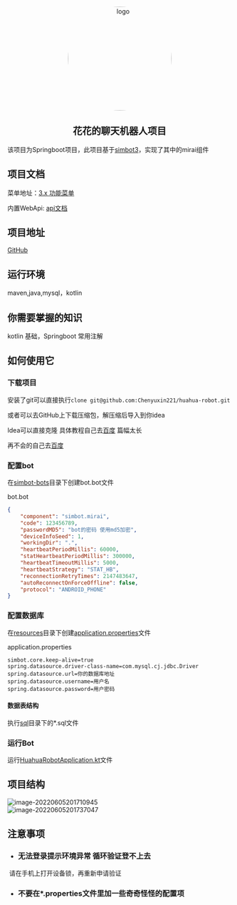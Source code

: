 <div align="center">
    <img src="http://gchat.qpic.cn/gchatpic_new/0/0-0-C59648BA0E460CA10E258D353318D713/0?term=2" alt="logo" style="width:233px ;height:233px;border-radius:50%"/>
    <p>
    	<h2>
        	花花的聊天机器人项目
    	</h2>
</div>

该项目为Springboot项目，此项目基于[simbot3](https://github.com/simple-robot/simbot-component-mirai)，实现了其中的mirai组件



## 项目文档

菜单地址：[3.x 功能菜单](https://www.yuque.com/qingsi-zwnmu/xyuvvi/wrbzgy)

内置WebApi: [api文档](https://console-docs.apipost.cn/preview/2994e3757e2103c4/f6807ee950c44a1e?target_id=f67ce078-7aa4-44a7-bfcb-9605bde46489#fb8ff78b-4e48-49e8-9c5c-00e25d7476d6)

## 项目地址

[GitHub](https://github.com/Chenyuxin221/huahua-robot)

## 运行环境

maven,java,mysql，kotlin

## 你需要掌握的知识

kotlin 基础，Springboot 常用注解

## 如何使用它

### 下载项目

安装了git可以直接执行`clone git@github.com:Chenyuxin221/huahua-robot.git`

或者可以去GitHub上下载压缩包，解压缩后导入到你idea

Idea可以直接克隆 具体教程自己去[百度](https://www.baidu.com) 篇幅太长

再不会的自己去[百度](https://www.baidu.com)

### 配置bot

在[simbot-bots](./src/main/resources/simbot-bots)目录下创建bot.bot文件

bot.bot

```json
{
    "component": "simbot.mirai",
  	"code": 123456789,
  	"passwordMD5": "bot的密码 使用md5加密",
  	"deviceInfoSeed": 1,
  	"workingDir": ".",
  	"heartbeatPeriodMillis": 60000,
  	"statHeartbeatPeriodMillis": 300000,
  	"heartbeatTimeoutMillis": 5000,
  	"heartbeatStrategy": "STAT_HB",
  	"reconnectionRetryTimes": 2147483647,
  	"autoReconnectOnForceOffline": false,
  	"protocol": "ANDROID_PHONE" 
}
```

### 配置数据库

在[resources](./src/main/resources/)目录下创建[application.properties]()文件

application.properties

```properties
simbot.core.keep-alive=true
spring.datasource.driver-class-name=com.mysql.cj.jdbc.Driver
spring.datasource.url=你的数据库地址
spring.datasource.username=用户名
spring.datasource.password=用户密码
```

#### 数据表结构

执行[sql](./src/main/resources/sql)目录下的*.sql文件

### 运行Bot	

运行[HuahuaRobotApplication.kt](./src/main/kotlin/com/huahua/robot/HuahuaRobotApplication.kt)文件

## 项目结构

![image-20220605201710945](C:\Users\18499\AppData\Roaming\Typora\typora-user-images\image-20220605201710945.png)       
![image-20220605201737047](C:\Users\18499\AppData\Roaming\Typora\typora-user-images\image-20220605201737047.png)

## 注意事项
- ### 无法登录提示环境异常 循环验证登不上去

​		请在手机上打开设备锁，再重新申请验证

- ### 不要在*.properties文件里加一些奇奇怪怪的配置项